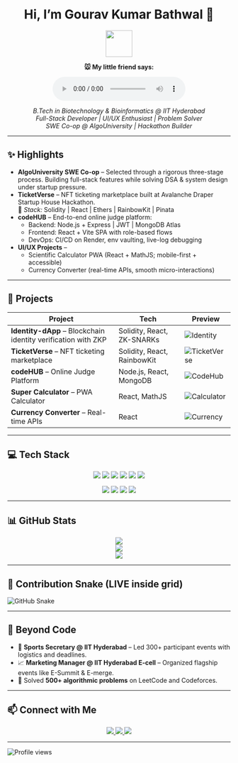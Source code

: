 <h1 align="center">Hi, I’m Gourav Kumar Bathwal 👋</h1>

<div align="center">
  <img src="https://img.icons8.com/emoji/96/mouse-emoji.png" width="60px"/>
  <p><b>🐭 My little friend says:</b></p>
  <audio controls>
    <source src="https://ttsmp3.com/created_mp3/2023-voice-gourav.mp3" type="audio/mpeg">
    Your browser does not support the audio element.
  </audio>
</div>

<p align="center">
  <em>B.Tech in Biotechnology & Bioinformatics @ IIT Hyderabad</em><br/>
  <em>Full-Stack Developer | UI/UX Enthusiast | Problem Solver</em><br/>
  <em>SWE Co-op @ AlgoUniversity | Hackathon Builder</em>
</p>

---

## ✨ Highlights
- **AlgoUniversity SWE Co-op** – Selected through a rigorous three-stage process. Building full-stack features while solving DSA & system design under startup pressure.  
- **TicketVerse** – NFT ticketing marketplace built at Avalanche Draper Startup House Hackathon.  
  🔧 *Stack:* Solidity | React | Ethers | RainbowKit | Pinata  
- **codeHUB** – End-to-end online judge platform:  
  - Backend: Node.js + Express | JWT | MongoDB Atlas  
  - Frontend: React + Vite SPA with role-based flows  
  - DevOps: CI/CD on Render, env vaulting, live-log debugging  
- **UI/UX Projects** –  
  - Scientific Calculator PWA (React + MathJS; mobile-first + accessible)  
  - Currency Converter (real-time APIs, smooth micro-interactions)  

---

## 🚀 Projects

| Project | Tech | Preview |
|---------|------|---------|
| **Identity-dApp** – Blockchain identity verification with ZKP | Solidity, React, ZK-SNARKs | ![Identity](https://img.icons8.com/color/96/fingerprint.png) |
| **TicketVerse** – NFT ticketing marketplace | Solidity, React, RainbowKit | ![TicketVerse](https://img.icons8.com/fluency/96/ticket.png) |
| **codeHUB** – Online Judge Platform | Node.js, React, MongoDB | ![CodeHub](https://img.icons8.com/color/96/source-code.png) |
| **Super Calculator** – PWA Calculator | React, MathJS | ![Calculator](https://img.icons8.com/fluency/96/calculator.png) |
| **Currency Converter** – Real-time APIs | React | ![Currency](https://img.icons8.com/fluency/96/currency-exchange.png) |

---

## 💻 Tech Stack

<p align="center">
  <img src="https://img.shields.io/badge/JavaScript-F7DF1E?style=for-the-badge&logo=javascript&logoColor=black"/>
  <img src="https://img.shields.io/badge/TypeScript-007ACC?style=for-the-badge&logo=typescript&logoColor=white"/>
  <img src="https://img.shields.io/badge/React-20232A?style=for-the-badge&logo=react&logoColor=61DAFB"/>
  <img src="https://img.shields.io/badge/Vite-646CFF?style=for-the-badge&logo=vite&logoColor=white"/>
  <img src="https://img.shields.io/badge/Node.js-339933?style=for-the-badge&logo=nodedotjs&logoColor=white"/>
  <img src="https://img.shields.io/badge/Express.js-000000?style=for-the-badge&logo=express&logoColor=white"/>
</p>
<p align="center">
  <img src="https://img.shields.io/badge/MongoDB-4EA94B?style=for-the-badge&logo=mongodb&logoColor=white"/>
  <img src="https://img.shields.io/badge/Solidity-363636?style=for-the-badge&logo=solidity&logoColor=white"/>
  <img src="https://img.shields.io/badge/Tailwind_CSS-38B2AC?style=for-the-badge&logo=tailwind-css&logoColor=white"/>
  <img src="https://img.shields.io/badge/GitHub-181717?style=for-the-badge&logo=github&logoColor=white"/>
</p>

---

## 📊 GitHub Stats

<div align="center">
  <img src="https://github-readme-stats.vercel.app/api?username=Mr-Bathwal&show_icons=true&theme=tokyonight" />
  <br/>
  <img src="https://github-readme-stats.vercel.app/api/top-langs/?username=Mr-Bathwal&layout=compact&theme=tokyonight" />
  <br/>
  <img src="https://github-readme-streak-stats.herokuapp.com/?user=Mr-Bathwal&theme=tokyonight" />
</div>

---

## 🐍 Contribution Snake (LIVE inside grid)
![GitHub Snake](https://github.com/Mr-Bathwal/Mr-Bathwal/blob/output/github-contribution-grid-snake.svg)

---

## 🚀 Beyond Code

- 🎯 **Sports Secretary @ IIT Hyderabad** – Led 300+ participant events with logistics and deadlines.  
- 📈 **Marketing Manager @ IIT Hyderabad E-cell** – Organized flagship events like E-Summit & E-merge.  
- 🧠 Solved **500+ algorithmic problems** on LeetCode and Codeforces.

---

## 📫 Connect with Me

<p align="center">
  <a href="https://www.linkedin.com/in/gourav-kumar-bathwal-16057430a/" target="_blank">
    <img src="https://img.shields.io/badge/LinkedIn-0A66C2?style=for-the-badge&logo=linkedin&logoColor=white">
  </a>
  <a href="https://github.com/Mr-Bathwal" target="_blank">
    <img src="https://img.shields.io/badge/GitHub-181717?style=for-the-badge&logo=github&logoColor=white">
  </a>
  <a href="mailto:bt23btech11008@iith.ac.in" target="_blank">
    <img src="https://img.shields.io/badge/Email-D14836?style=for-the-badge&logo=gmail&logoColor=white">
  </a>
</p>

---

<img src="https://komarev.com/ghpvc/?username=Mr-Bathwal&color=blue&style=flat-square" alt="Profile views" align="center"/>
